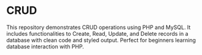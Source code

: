 # CRUD
This repository demonstrates CRUD operations using PHP and MySQL. It includes functionalities to Create, Read, Update, and Delete records in a database with clean code and styled output. Perfect for beginners learning database interaction with PHP.
